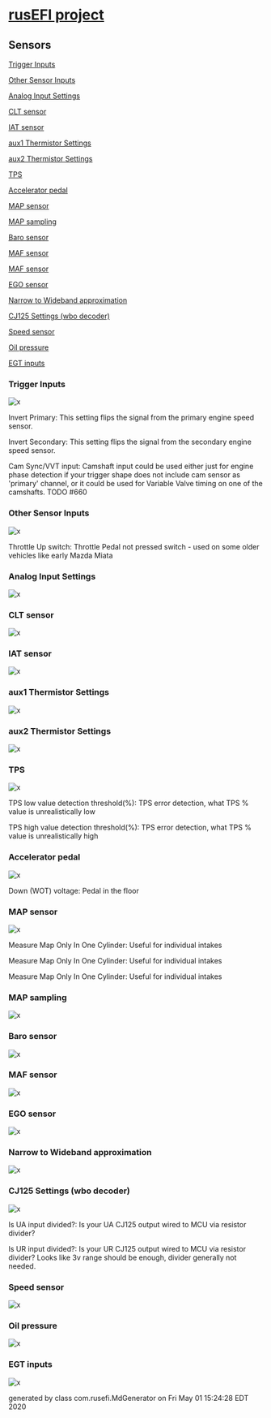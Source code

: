 # [rusEFI project](rusEFI-project)

## Sensors

[Trigger Inputs](#trigger-inputs)

[Other Sensor Inputs](#other-sensor-inputs)

[Analog Input Settings](#analog-input-settings)

[CLT sensor](#clt-sensor)

[IAT sensor](#iat-sensor)

[aux1 Thermistor Settings](#aux1-thermistor-settings)

[aux2 Thermistor Settings](#aux2-thermistor-settings)

[TPS](#tps)

[Accelerator pedal](#accelerator-pedal)

[MAP sensor](#map-sensor)

[MAP sampling](#map-sampling)

[Baro sensor](#baro-sensor)

[MAF sensor](#maf-sensor)

[MAF sensor](#maf-sensor)

[EGO sensor](#ego-sensor)

[Narrow to Wideband approximation](#narrow-to-wideband-approximation)

[CJ125 Settings (wbo decoder)](#cj125-settings-wbo-decoder)

[Speed sensor](#speed-sensor)

[Oil pressure](#oil-pressure)

[EGT inputs](#egt-inputs)

### Trigger Inputs

![x](/Overview/TS_generated/dialog_Trigger_Inputs.png)

Invert Primary: This setting flips the signal from the primary engine speed sensor.

Invert Secondary: This setting flips the signal from the secondary engine speed sensor.

Cam Sync/VVT input: Camshaft input could be used either just for engine phase detection if your trigger shape does not include cam sensor as 'primary' channel, or it could be used for Variable Valve timing on one of the camshafts.
TODO #660

### Other Sensor Inputs

![x](/Overview/TS_generated/dialog_Other_Sensor_Inputs.png)

Throttle Up switch: Throttle Pedal not pressed switch - used on some older vehicles like early Mazda Miata

### Analog Input Settings

![x](/Overview/TS_generated/dialog_Analog_Input_Settings.png)

### CLT sensor

![x](/Overview/TS_generated/dialog_CLT_sensor.png)

### IAT sensor

![x](/Overview/TS_generated/dialog_IAT_sensor.png)

### aux1 Thermistor Settings

![x](/Overview/TS_generated/dialog_aux1_Thermistor_Settings.png)

### aux2 Thermistor Settings

![x](/Overview/TS_generated/dialog_aux2_Thermistor_Settings.png)

### TPS

![x](/Overview/TS_generated/dialog_TPS.png)

TPS low value detection threshold(%): TPS error detection, what TPS % value is unrealistically low

TPS high value detection threshold(%): TPS error detection, what TPS % value is unrealistically high

### Accelerator pedal

![x](/Overview/TS_generated/dialog_Accelerator_pedal.png)

Down (WOT) voltage: Pedal in the floor

### MAP sensor

![x](/Overview/TS_generated/dialog_MAP_sensor.png)

Measure Map Only In One Cylinder: Useful for individual intakes

Measure Map Only In One Cylinder: Useful for individual intakes

Measure Map Only In One Cylinder: Useful for individual intakes

### MAP sampling

![x](/Overview/TS_generated/dialog_MAP_sampling.png)

### Baro sensor

![x](/Overview/TS_generated/dialog_Baro_sensor.png)

### MAF sensor

![x](/Overview/TS_generated/dialog_MAF_sensor.png)

### EGO sensor

![x](/Overview/TS_generated/dialog_EGO_sensor.png)

### Narrow to Wideband approximation

![x](/Overview/TS_generated/dialog_Narrow_to_Wideband_approximation.png)

### CJ125 Settings (wbo decoder)

![x](/Overview/TS_generated/dialog_CJ125_Settings_wbo_decoder.png)

Is UA input divided?: Is your UA CJ125 output wired to MCU via resistor divider?

Is UR input divided?: Is your UR CJ125 output wired to MCU via resistor divider?
Looks like 3v range should be enough, divider generally not needed.

### Speed sensor

![x](/Overview/TS_generated/dialog_Speed_sensor.png)

### Oil pressure

![x](/Overview/TS_generated/dialog_Oil_pressure.png)

### EGT inputs

![x](/Overview/TS_generated/dialog_EGT_inputs.png)

generated by class com.rusefi.MdGenerator on Fri May 01 15:24:28 EDT 2020
